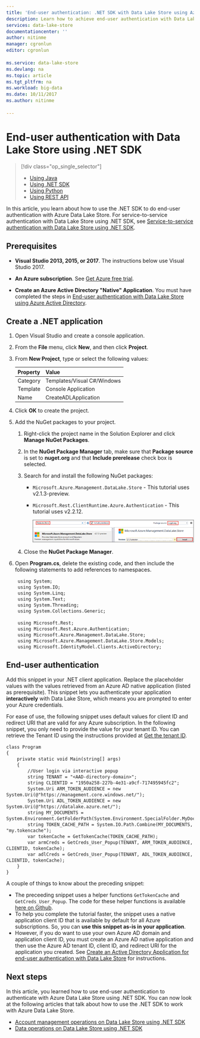 ```yaml
---
title: 'End-user authentication: .NET SDK with Data Lake Store using Azure Active Directory | Microsoft Docs'
description: Learn how to achieve end-user authentication with Data Lake Store using Azure Active Directory with .NET SDK
services: data-lake-store
documentationcenter: ''
author: nitinme
manager: cgronlun
editor: cgronlun

ms.service: data-lake-store
ms.devlang: na
ms.topic: article
ms.tgt_pltfrm: na
ms.workload: big-data
ms.date: 10/11/2017
ms.author: nitinme

---
```

# End-user authentication with Data Lake Store using .NET SDK
> [!div class="op_single_selector"]
> * [Using Java](data-lake-store-end-user-authenticate-java-sdk.md)
> * [Using .NET SDK](data-lake-store-end-user-authenticate-net-sdk.md)
> * [Using Python](data-lake-store-end-user-authenticate-python.md)
> * [Using REST API](data-lake-store-end-user-authenticate-rest-api.md)
> 
>  

In this article, you learn about how to use the .NET SDK to do end-user authentication with Azure Data Lake Store. For service-to-service authentication with Data Lake Store using .NET SDK, see [Service-to-service authentication with Data Lake Store using .NET SDK](data-lake-store-service-to-service-authenticate-net-sdk.md).

## Prerequisites
* **Visual Studio 2013, 2015, or 2017**. The instructions below use Visual Studio 2017.

* **An Azure subscription**. See [Get Azure free trial](https://azure.microsoft.com/pricing/free-trial/).

* **Create an Azure Active Directory "Native" Application**. You must have completed the steps in [End-user authentication with Data Lake Store using Azure Active Directory](data-lake-store-end-user-authenticate-using-active-directory.md).

## Create a .NET application
1. Open Visual Studio and create a console application.
2. From the **File** menu, click **New**, and then click **Project**.
3. From **New Project**, type or select the following values:

   | Property | Value |
   | --- | --- |
   | Category |Templates/Visual C#/Windows |
   | Template |Console Application |
   | Name |CreateADLApplication |

4. Click **OK** to create the project.

5. Add the NuGet packages to your project.

   1. Right-click the project name in the Solution Explorer and click **Manage NuGet Packages**.
   2. In the **NuGet Package Manager** tab, make sure that **Package source** is set to **nuget.org** and that **Include prerelease** check box is selected.
   3. Search for and install the following NuGet packages:

      * `Microsoft.Azure.Management.DataLake.Store` - This tutorial uses v2.1.3-preview.
      * `Microsoft.Rest.ClientRuntime.Azure.Authentication` - This tutorial uses v2.2.12.

        ![Add a NuGet source](./media/data-lake-store-get-started-net-sdk/data-lake-store-install-nuget-package.png "Create a new Azure Data Lake account")
   4. Close the **NuGet Package Manager**.

6. Open **Program.cs**, delete the existing code, and then include the following statements to add references to namespaces.

        using System;
        using System.IO;
        using System.Linq;
        using System.Text;
        using System.Threading;
		using System.Collections.Generic;
                
        using Microsoft.Rest;
        using Microsoft.Rest.Azure.Authentication;
        using Microsoft.Azure.Management.DataLake.Store;
		using Microsoft.Azure.Management.DataLake.Store.Models;
		using Microsoft.IdentityModel.Clients.ActiveDirectory;
		

## End-user authentication
Add this snippet in your .NET client application. Replace the placeholder values with the values retrieved from an Azure AD native application (listed as prerequisite). This snippet lets you authenticate your application **interactively** with Data Lake Store, which means you are prompted to enter your Azure credentials.

For ease of use, the following snippet uses default values for client ID and redirect URI that are valid for any Azure subscription. In the following snippet, you only need to provide the value for your tenant ID. You can retrieve the Tenant ID using the instructions provided at [Get the tenant ID](../azure-resource-manager/resource-group-create-service-principal-portal.md#get-tenant-id).
    
    class Program 
    {
        private static void Main(string[] args)
	    {
            //User login via interactive popup
            string TENANT = "<AAD-directory-domain>";
            string CLIENTID = "1950a258-227b-4e31-a9cf-717495945fc2";
            System.Uri ARM_TOKEN_AUDIENCE = new System.Uri(@"https://management.core.windows.net/");
            System.Uri ADL_TOKEN_AUDIENCE = new System.Uri(@"https://datalake.azure.net/");
            string MY_DOCUMENTS = System.Environment.GetFolderPath(System.Environment.SpecialFolder.MyDocuments);
            string TOKEN_CACHE_PATH = System.IO.Path.Combine(MY_DOCUMENTS, "my.tokencache");
            var tokenCache = GetTokenCache(TOKEN_CACHE_PATH);
            var armCreds = GetCreds_User_Popup(TENANT, ARM_TOKEN_AUDIENCE, CLIENTID, tokenCache);
            var adlCreds = GetCreds_User_Popup(TENANT, ADL_TOKEN_AUDIENCE, CLIENTID, tokenCache);
        }
	}


A couple of things to know about the preceding snippet:

* The preceeding snippet uses a helper functions `GetTokenCache` and `GetCreds_User_Popup`. The code for these helper functions is available [here on Github](https://github.com/Azure-Samples/data-lake-analytics-dotnet-auth-options#gettokencache).
* To help you complete the tutorial faster, the snippet uses a native application client ID that is available by default for all Azure subscriptions. So, you can **use this snippet as-is in your application**.
* However, if you do want to use your own Azure AD domain and application client ID, you must create an Azure AD native application and then use the Azure AD tenant ID, client ID, and redirect URI for the application you created. See [Create an Active Directory Application for end-user authentication with Data Lake Store](data-lake-store-end-user-authenticate-using-active-directory.md) for instructions.

  
## Next steps
In this article, you learned how to use end-user authentication to authenticate with Azure Data Lake Store using .NET SDK. You can now look at the following articles that talk about how to use the .NET SDK to work with Azure Data Lake Store.

* [Account management operations on Data Lake Store using .NET SDK](data-lake-store-get-started-net-sdk.md)
* [Data operations on Data Lake Store using .NET SDK](data-lake-store-data-operations-net-sdk.md)

